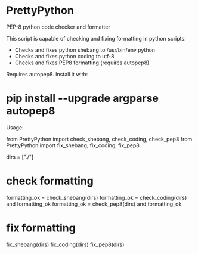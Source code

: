 PrettyPython
============

PEP-8 python code checker and formatter

This script is capable of checking and fixing formatting in python scripts:
 - Checks and fixes python shebang to /usr/bin/env python
 - Checks and fixes python coding to utf-8
 - Checks and fixes PEP8 formatting (requires autopep8)

Requires autopep8. Install it with:
# pip install --upgrade argparse autopep8

Usage:

from PrettyPython import check_shebang, check_coding, check_pep8
from PrettyPython import fix_shebang, fix_coding, fix_pep8

dirs = ["./"]

# check formatting
formatting_ok = check_shebang(dirs)
formatting_ok = check_coding(dirs) and formatting_ok
formatting_ok = check_pep8(dirs) and formatting_ok

# fix formatting
fix_shebang(dirs)
fix_coding(dirs)
fix_pep8(dirs)
